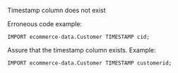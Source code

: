 Timestamp column does not exist

Erroneous code example:
```
IMPORT ecommerce-data.Customer TIMESTAMP cid;
```

Assure that the timestamp column exists. Example:
```
IMPORT ecommerce-data.Customer TIMESTAMP customerid;
```
